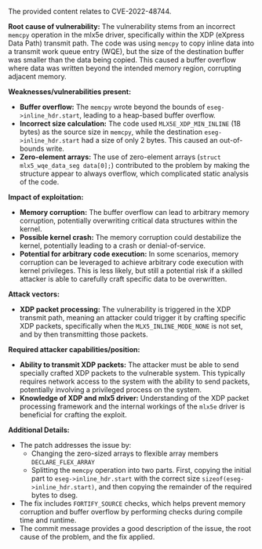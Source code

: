The provided content relates to CVE-2022-48744.

**Root cause of vulnerability:**
The vulnerability stems from an incorrect `memcpy` operation in the mlx5e driver, specifically within the XDP (eXpress Data Path) transmit path. The code was using `memcpy` to copy inline data into a transmit work queue entry (WQE), but the size of the destination buffer was smaller than the data being copied. This caused a buffer overflow where data was written beyond the intended memory region, corrupting adjacent memory.

**Weaknesses/vulnerabilities present:**
- **Buffer overflow:** The `memcpy` wrote beyond the bounds of `eseg->inline_hdr.start`, leading to a heap-based buffer overflow.
- **Incorrect size calculation:** The code used `MLX5E_XDP_MIN_INLINE` (18 bytes) as the source size in `memcpy`, while the destination `eseg->inline_hdr.start` had a size of only 2 bytes. This caused an out-of-bounds write.
- **Zero-element arrays:**  The use of zero-element arrays (`struct mlx5_wqe_data_seg data[0];`) contributed to the problem by making the structure appear to always overflow, which complicated static analysis of the code.

**Impact of exploitation:**
- **Memory corruption:** The buffer overflow can lead to arbitrary memory corruption, potentially overwriting critical data structures within the kernel.
- **Possible kernel crash:** The memory corruption could destabilize the kernel, potentially leading to a crash or denial-of-service.
- **Potential for arbitrary code execution:** In some scenarios, memory corruption can be leveraged to achieve arbitrary code execution with kernel privileges. This is less likely, but still a potential risk if a skilled attacker is able to carefully craft specific data to be overwritten.

**Attack vectors:**
- **XDP packet processing:** The vulnerability is triggered in the XDP transmit path, meaning an attacker could trigger it by crafting specific XDP packets, specifically when the `MLX5_INLINE_MODE_NONE` is not set, and by then transmitting those packets.

**Required attacker capabilities/position:**
- **Ability to transmit XDP packets:** The attacker must be able to send specially crafted XDP packets to the vulnerable system. This typically requires network access to the system with the ability to send packets, potentially involving a privileged process on the system.
- **Knowledge of XDP and mlx5 driver:** Understanding of the XDP packet processing framework and the internal workings of the `mlx5e` driver is beneficial for crafting the exploit.

**Additional Details:**
- The patch addresses the issue by:
    - Changing the zero-sized arrays to flexible array members `DECLARE_FLEX_ARRAY`
    - Splitting the `memcpy` operation into two parts. First, copying the initial part to `eseg->inline_hdr.start` with the correct size `sizeof(eseg->inline_hdr.start)`, and then copying the remainder of the required bytes to dseg.
- The fix includes `FORTIFY_SOURCE` checks, which helps prevent memory corruption and buffer overflow by performing checks during compile time and runtime.
- The commit message provides a good description of the issue, the root cause of the problem, and the fix applied.